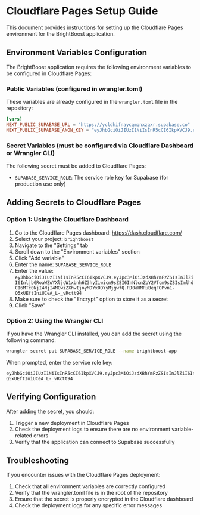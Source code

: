 # Cloudflare Pages Setup Guide

This document provides instructions for setting up the Cloudflare Pages environment for the BrightBoost application.

## Environment Variables Configuration

The BrightBoost application requires the following environment variables to be configured in Cloudflare Pages:

### Public Variables (configured in wrangler.toml)

These variables are already configured in the `wrangler.toml` file in the repository:

```toml
[vars]
NEXT_PUBLIC_SUPABASE_URL = "https://ycldhifnaycqmqnxzgxr.supabase.co"
NEXT_PUBLIC_SUPABASE_ANON_KEY = "eyJhbGciOiJIUzI1NiIsInR5cCI6IkpXVCJ9.eyJpc3MiOiJzdXBhYmFzZSIsInJlZiI6InljbGRoaWZuYXljcW1xbnh6Z3hyIiwicm9sZSI6ImFub24iLCJpYXQiOjE3NDYyODYyODAsImV4cCI6MjA2MTg2MjI4MH0.a61hAL5ktzOofvH2eU_B8k2vJmJyVH6W5XU4QsJC3Zc"
```

### Secret Variables (must be configured via Cloudflare Dashboard or Wrangler CLI)

The following secret must be added to Cloudflare Pages:

- `SUPABASE_SERVICE_ROLE`: The service role key for Supabase (for production use only)

## Adding Secrets to Cloudflare Pages

### Option 1: Using the Cloudflare Dashboard

1. Go to the Cloudflare Pages dashboard: https://dash.cloudflare.com/
2. Select your project: `brightboost`
3. Navigate to the "Settings" tab
4. Scroll down to the "Environment variables" section
5. Click "Add variable"
6. Enter the name: `SUPABASE_SERVICE_ROLE`
7. Enter the value: `eyJhbGciOiJIUzI1NiIsInR5cCI6IkpXVCJ9.eyJpc3MiOiJzdXBhYmFzZSIsInJlZiI6InljbGRoaWZuYXljcW1xbnh6Z3hyIiwicm9sZSI6InNlcnZpY2Vfcm9sZSIsImlhdCI6MTc0NjI4NjI4MCwiZXhwIjoyMDYxODYyMjgwfQ.RJ0aHMRuBeqFOPvn1-Q5xUEftIniUCeA_L-_vRctt94`
8. Make sure to check the "Encrypt" option to store it as a secret
9. Click "Save"

### Option 2: Using the Wrangler CLI

If you have the Wrangler CLI installed, you can add the secret using the following command:

```bash
wrangler secret put SUPABASE_SERVICE_ROLE --name brightboost-app
```

When prompted, enter the service role key:
```
eyJhbGciOiJIUzI1NiIsInR5cCI6IkpXVCJ9.eyJpc3MiOiJzdXBhYmFzZSIsInJlZiI6InljbGRoaWZuYXljcW1xbnh6Z3hyIiwicm9sZSI6InNlcnZpY2Vfcm9sZSIsImlhdCI6MTc0NjI4NjI4MCwiZXhwIjoyMDYxODYyMjgwfQ.RJ0aHMRuBeqFOPvn1-Q5xUEftIniUCeA_L-_vRctt94
```

## Verifying Configuration

After adding the secret, you should:

1. Trigger a new deployment in Cloudflare Pages
2. Check the deployment logs to ensure there are no environment variable-related errors
3. Verify that the application can connect to Supabase successfully

## Troubleshooting

If you encounter issues with the Cloudflare Pages deployment:

1. Check that all environment variables are correctly configured
2. Verify that the wrangler.toml file is in the root of the repository
3. Ensure that the secret is properly encrypted in the Cloudflare dashboard
4. Check the deployment logs for any specific error messages
